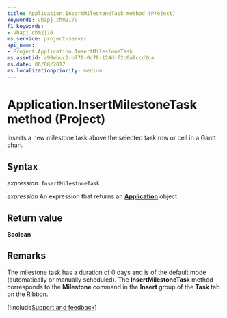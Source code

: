 ```yaml
---
title: Application.InsertMilestoneTask method (Project)
keywords: vbapj.chm2170
f1_keywords:
- vbapj.chm2170
ms.service: project-server
api_name:
- Project.Application.InsertMilestoneTask
ms.assetid: a90ebcc2-b779-0c78-124d-f2c0a9ccd2ca
ms.date: 06/08/2017
ms.localizationpriority: medium
---
```



# Application.InsertMilestoneTask method (Project)

Inserts a new milestone task above the selected task row or cell in a Gantt chart.


## Syntax

_expression_. `InsertMilestoneTask`

 _expression_ An expression that returns an **[Application](Project.Application.md)** object.


## Return value

 **Boolean**


## Remarks

The milestone task has a duration of 0 days and is of the default mode (automatically or manually scheduled). The **InsertMilestoneTask** method corresponds to the **Milestone** command in the **Insert** group of the **Task** tab on the Ribbon.

[!include[Support and feedback](~/includes/feedback-boilerplate.md)]